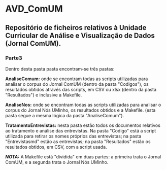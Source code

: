 # AVD_ComUM
## Repositório de ficheiros relativos à Unidade Curricular de Análise e Visualização de Dados (Jornal ComUM).


### Parte3
Dentro desta pasta pasta encontram-se três pastas:

**AnaliseComum:** onde se encontram todas as scripts utilizadas para analisar o corpus do Jornal ComUM (dentro da pasta "Codigos"), os resultados obtidos através das scripts, em CSV ou xlsx (dentro da pasta "Resultados") e inclusive a Makefile.

**AnaliseNos:** onde se encontram todas as scripts utilizadas para analisar o corpus do Jornal Nós UMinho, os resultados obtidos e a Makefile. (esta pasta segue a mesma lógica da pasta "AnaliseComum").

**TratamentoEntrevistas:** nesta pasta estão todos os documentos relativos ao tratamento e análise das entrevistas. Na pasta "Codigo" está a script utilizada para retirar os nomes próprios das entrevistas; na pasta "Entrevistasmd" estão as entrevistas; na pasta "Resultados" estão os resultados obtidos, em CSV, com a script usada.

***NOTA:*** A Makefile está "dividida" em duas partes: a primeira trata o Jornal ComUM, e a segunda trata o Jornal Nós UMinho.
